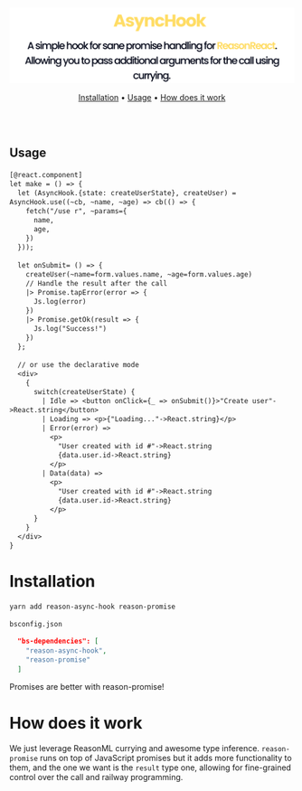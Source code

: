 <p align="center">
  <br />
  <img src="./assets/logo.svg" width="700" /> 
</p>
<p align="center">
   <a href="#installation">Installation</a> • 
   <a target="_blank" href="#usage">Usage</a> •
   <a target="_blank" href="#how-does-it-work">How does it work</a>
</p>
<br/>
<br/>

## Usage

```reason
[@react.component]
let make = () => {
  let (AsyncHook.{state: createUserState}, createUser) = AsyncHook.use((~cb, ~name, ~age) => cb(() => {
    fetch("/use r", ~params={
      name,
      age,
    })
  }));

  let onSubmit= () => {
    createUser(~name=form.values.name, ~age=form.values.age)
    // Handle the result after the call
    |> Promise.tapError(error => {
      Js.log(error)
    })
    |> Promise.getOk(result => {
      Js.log("Success!")
    })
  };

  // or use the declarative mode
  <div>
    {
      switch(createUserState) {
        | Idle => <button onClick={_ => onSubmit()}>"Create user"->React.string</button>
        | Loading => <p>{"Loading..."->React.string}</p>
        | Error(error) => 
          <p>
            "User created with id #"->React.string
            {data.user.id->React.string}
          </p>
        | Data(data) =>
          <p>
            "User created with id #"->React.string
            {data.user.id->React.string}
          </p>
      }
    }
  </div>
}
```

# Installation

```
yarn add reason-async-hook reason-promise
```

`bsconfig.json`
```json
  "bs-dependencies": [
    "reason-async-hook",
    "reason-promise"
  ]
```

Promises are better with reason-promise!

# How does it work

We just leverage ReasonML currying and awesome type inference. `reason-promise` runs on top of
JavaScript promises but it adds more functionality to them, and the one we want is the `result` type one, allowing for fine-grained control over the call and railway programming.
